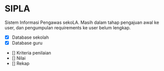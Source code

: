 # SIPLA
Sistem Informasi Pengawas sekoLA. Masih dalam tahap pengajuan awal ke user, dan pengumpulan requirements ke user belum lengkap.

- [x] Database sekolah
- [x] Database guru
- [] Kriteria penilaian
- [] Nilai
- [] Rekap
